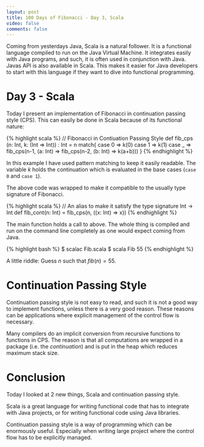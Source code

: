 ```yaml
---
layout: post
title: 100 Days of Fibonacci - Day 3, Scala
video: false
comments: false
---
```


Coming from yesterdays Java, Scala is a natural follower. It is
a functional language compiled to run on the Java Virtual Machine.
It integrates easily with Java programs, and such, it is often used
in conjunction with Java. Javas API is also available in Scala. This
makes it easier for Java developers to start with this language if they
want to dive into functional programming.

# Day 3 - Scala
Today I present an implementation of Fibonacci in continuation passing
style (CPS). This can easily be done in Scala because of its functional
nature:

{% highlight scala %}
// Fibonacci in Contiuation Passing Style
def fib_cps (n: Int, k: (Int => Int)) : Int = n match{
    case 0 => k(0)
    case 1 => k(1)
    case _ => fib_cps(n-1, (a: Int) =>
        fib_cps(n-2, (b: Int) =>
            k(a+b)))
}
{% endhighlight %}

In this example I have used pattern matching to keep
it easily readable.
The variable _k_ holds the continuation which is evaluated
in the base cases (`case 0` and `case 1`).

The above code was wrapped to make it compatible to the
usually type signature of Fibonacci.

{% highlight scala %}
// An alias to make it satisfy the type signature Int -> Int
def fib_cont(n: Int) = fib_cps(n, ((x: Int) => x)) 
{% endhighlight %}

The main function holds a call to above. The whole thing is compiled
and run on the command line completely as one would expect coming
from Java.

{% highlight bash %}
$ scalac Fib.scala 
$ scala Fib
55
{% endhighlight %}

A little riddle: Guess $n$ such that $fib(n) = 55$.

# Continuation Passing Style
Continuation passing style is not easy to read, and such it is not a good way
to implement functions, unless there is a very good reason. These reasons
can be applications where explicit management of the control flow is
necessary.

Many compilers do an implicit conversion from recursive functions to
functions in CPS. The reason is that all computations are wrapped in a
package (i.e. the _continuation_) and is put in the heap which reduces
maximum stack size.

# Conclusion
Today I looked at 2 new things, Scala and continuation passing style.

Scala is a great language for writing functional code that has to
integrate with Java projects, or for writing functional code using
Java libraries.

Continuation passing style is a way of programming which can be enormously
useful. Especially when writing large project where the control flow has
to be explicitly managed.

